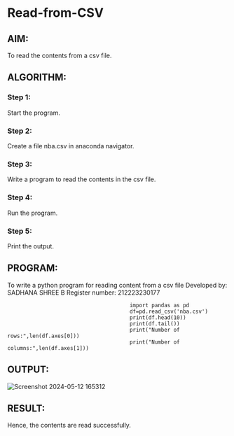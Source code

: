 # Read-from-CSV

## AIM:
To read the contents from a csv file.

## ALGORITHM:
### Step 1:
Start the program.
### Step 2:
Create a file nba.csv in anaconda navigator.
### Step 3:
Write a program to read the contents in the csv file.
### Step 4:
Run the program.
### Step 5:
Print the output.

## PROGRAM:
 To write a python program for reading content from a csv file
                                          Developed by: SADHANA SHREE B
                                          Register number: 212223230177

                                           import pandas as pd
                                           df=pd.read_csv('nba.csv')
                                           print(df.head(10))
                                           print(df.tail())
                                           print("Number of rows:",len(df.axes[0]))
                                           print("Number of columns:",len(df.axes[1]))
## OUTPUT:
![Screenshot 2024-05-12 165312](https://github.com/SadhanaShreee/Read-from-CSV/assets/144517664/ff4dfb71-e86f-4e8e-9b5a-1b9f76b4424b)

## RESULT:
Hence, the contents are read successfully.
